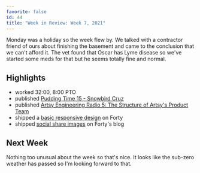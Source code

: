 ```yaml
---
favorite: false
id: 44
title: "Week in Review: Week 7, 2021"
---
```


Monday was a holiday so the week flew by. We talked with a contractor friend of
ours about finishing the basement and came to the conclusion that we can't
afford it. The vet found that Oscar has Lyme disease so we've started some meds
for that but he seems totally fine and normal.

## Highlights

* worked 32:00, 8:00 PTO
* published [Pudding Time 15 - Snowbird Cruz][pt]
* published [Artsy Engineering Radio 5: The Structure of Artsy's Product Team][aer]
* shipped a [basic responsive design][forty-web-104] on Forty
* shipped [social share images][forty-site-23] on Forty's blog

[pt]: https://puddingtime.buzzsprout.com/1470301/7973839-snowbird-cruz
[aer]: https://podcasts.apple.com/us/podcast/5-the-structure-of-artsys-product-team/id1545870104?i=1000509724380
[forty-web-104]: https://github.com/verynicecode/forty-web/pull/104
[forty-site-23]: https://github.com/verynicecode/forty-site/pull/23


[gh-activity]: https://github.com/search?s=created&o=desc&q=author:jonallured+created:2021-02-14..2021-02-20

## Next Week

Nothing too unusual about the week so that's nice. It looks like the sub-zero
weather has passed so I'm looking forward to that.
